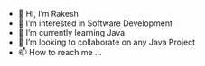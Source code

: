 - 👋 Hi, I’m Rakesh
- 👀 I’m interested in Software Development
- 🌱 I’m currently learning Java
- 💞️ I’m looking to collaborate on any Java Project
- 📫 How to reach me ...

<!---
Rakesh-Bommisetti/Rakesh-Bommisetti is a ✨ special ✨ repository because its `README.md` (this file) appears on your GitHub profile.
You can click the Preview link to take a look at your changes.
--->
